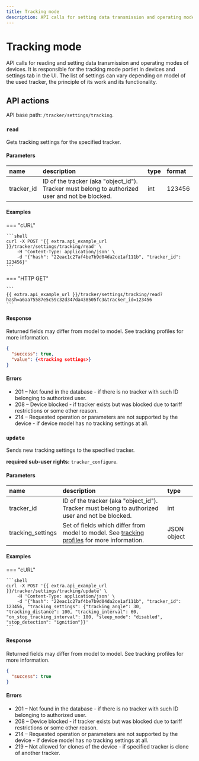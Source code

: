 ```yaml
---
title: Tracking mode
description: API calls for setting data transmission and operating modes of devices.
---
```


# Tracking mode

API calls for reading and setting data transmission and operating modes of devices. It is responsible for the tracking 
mode portlet in devices and settings tab in the UI. The list of settings can vary depending on model of the used tracker, 
the principle of its work and its functionality. 


## API actions

API base path: `/tracker/settings/tracking`.

### `read`

Gets tracking settings for the specified tracker.

#### Parameters

| name       | description                                                                                     | type | format |
|:-----------|:------------------------------------------------------------------------------------------------|:-----|:-------|
| tracker_id | ID of the tracker (aka "object_id"). Tracker must belong to authorized user and not be blocked. | int  | 123456 |

#### Examples

=== "cURL"

    ```shell
    curl -X POST '{{ extra.api_example_url }}/tracker/settings/tracking/read' \
        -H 'Content-Type: application/json' \
        -d '{"hash": "22eac1c27af4be7b9d04da2ce1af111b", "tracker_id": 123456}'
    ```

=== "HTTP GET"

    ```
    {{ extra.api_example_url }}/tracker/settings/tracking/read?hash=a6aa75587e5c59c32d347da438505fc3&tracker_id=123456
    ```

#### Response

Returned fields may differ from model to model. See tracking profiles for more information.

```json
{
  "success": true,
  "value": {<tracking settings>}
}
```

#### Errors

* 201 – Not found in the database - if there is no tracker with such ID belonging to authorized user.
* 208 – Device blocked - if tracker exists but was blocked due to tariff restrictions or some other reason.
* 214 – Requested operation or parameters are not supported by the device - if device model has no tracking settings at all.


### `update`

Sends new tracking settings to the specified tracker.

**required sub-user rights:** `tracker_configure`.

#### Parameters

| name              | description                                                                                                            | type        |
|:------------------|:-----------------------------------------------------------------------------------------------------------------------|:------------|
| tracker_id        | ID of the tracker (aka "object_id"). Tracker must belong to authorized user and not be blocked.                        | int         |
| tracking_settings | Set of fields which differ from model to model. See [tracking profiles](tracking_profiles.md)  for more information. | JSON object |

#### Examples

=== "cURL"

    ```shell
    curl -X POST '{{ extra.api_example_url }}/tracker/settings/tracking/update' \
        -H 'Content-Type: application/json' \
        -d '{"hash": "22eac1c27af4be7b9d04da2ce1af111b", "tracker_id": 123456, "tracking_settings": {"tracking_angle": 30, "tracking_distance": 100, "tracking_interval": 60, "on_stop_tracking_interval": 180, "sleep_mode": "disabled", "stop_detection": "ignition"}}'
    ```

#### Response

Returned fields may differ from model to model. See tracking profiles for more information.

```json
{
  "success": true
}
```

#### Errors

* 201 – Not found in the database - if there is no tracker with such ID belonging to authorized user.
* 208 – Device blocked - if tracker exists but was blocked due to tariff restrictions or some other reason.
* 214 – Requested operation or parameters are not supported by the device - if device model has no tracking settings 
at all.
* 219 – Not allowed for clones of the device - if specified tracker is clone of another tracker.

